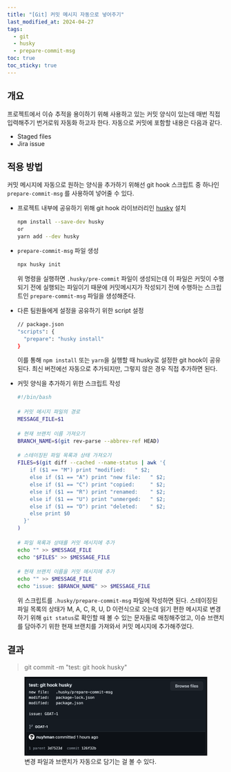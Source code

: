 ```yaml
---
title: "[Git] 커밋 메시지 자동으로 넣어주기"
last_modified_at: 2024-04-27
tags:
  - git
  - husky
  - prepare-commit-msg
toc: true
toc_sticky: true
---
```


<!-- Default	.notice
Primary	.notice--primary
Info	.notice--info
Warning	.notice--warning
Success	.notice--success
Danger	.notice--danger -->

## 개요

프로젝트에서 이슈 추적을 용이하기 위해 사용하고 있는 커밋 양식이 있는데 매번 직접 입력해주기 번거로워 자동화 하고자 한다.
자동으로 커밋에 포함할 내용은 다음과 같다.

- Staged files
- Jira issue

## 적용 방법

커밋 메시지에 자동으로 원하는 양식을 추가하기 위해선 git hook 스크립트 중 하나인 `prepare-commit-msg` 를 사용하여 넣어줄 수 있다.

- 프로젝트 내부에 공유하기 위해 git hook 라이브러리인 [husky](https://typicode.github.io/husky/) 설치

  ```bash
  npm install --save-dev husky
  or
  yarn add --dev husky
  ```

- `prepare-commit-msg` 파일 생성

  ```bash
  npx husky init
  ```

  위 명령을 실행하면 `.husky/pre-commit` 파일이 생성되는데 이 파일은 커밋이 수행되기 전에 실행되는 파일이기 때문에 커밋메시지가 작성되기 전에 수행하는 스크립트인 `prepare-commit-msg` 파일을 생성해준다.

- 다른 팀원들에게 설정을 공유하기 위한 script 설정

  ```bash
  // package.json
  "scripts": {
    "prepare": "husky install"
  }
  ```

  이를 통해 `npm install` 또는 `yarn`을 실행할 때 husky로 설정한 git hook이 공유된다.
  최신 버전에선 자동으로 추가되지만, 그렇지 않은 경우 직접 추가하면 된다.

- 커밋 양식을 추가하기 위한 스크립트 작성

  ```bash
  #!/bin/bash

  # 커밋 메시지 파일의 경로
  MESSAGE_FILE=$1

  # 현재 브랜치 이름 가져오기
  BRANCH_NAME=$(git rev-parse --abbrev-ref HEAD)

  # 스테이징된 파일 목록과 상태 가져오기
  FILES=$(git diff --cached --name-status | awk '{
      if ($1 == "M") print "modified:   " $2;
      else if ($1 == "A") print "new file:   " $2;
      else if ($1 == "C") print "copied:     " $2;
      else if ($1 == "R") print "renamed:    " $2;
      else if ($1 == "U") print "unmerged:   " $2;
      else if ($1 == "D") print "deleted:    " $2;
      else print $0
    }'
  )

  # 파일 목록과 상태를 커밋 메시지에 추가
  echo "" >> $MESSAGE_FILE
  echo "$FILES" >> $MESSAGE_FILE

  # 현재 브랜치 이름을 커밋 메시지에 추가
  echo "" >> $MESSAGE_FILE
  echo "issue: $BRANCH_NAME" >> $MESSAGE_FILE
  ```

  위 스크립트를 `.husky/prepare-commit-msg` 파일에 작성하면 된다. 스테이징된 파일 목록의 상태가 M, A, C, R, U, D 이런식으로 오는데 읽기 편한 메시지로 변경하기 위해 `git status`로 확인할 때 볼 수 있는 문자들로 매칭해주었고, 이슈 브랜치를 담아주기 위한 현재 브랜치를 가져와서 커밋 메시지에 추가해주었다.

## 결과

> git commit -m "test: git hook husky"

<figure  class="align-center">
   <img src="/assets/images/git-pre-commit-msg-result.png" />
   <figcaption>변경 파일과 브랜치가 자동으로 담기는 걸 볼 수 있다.</figcaption>
 </figure>
